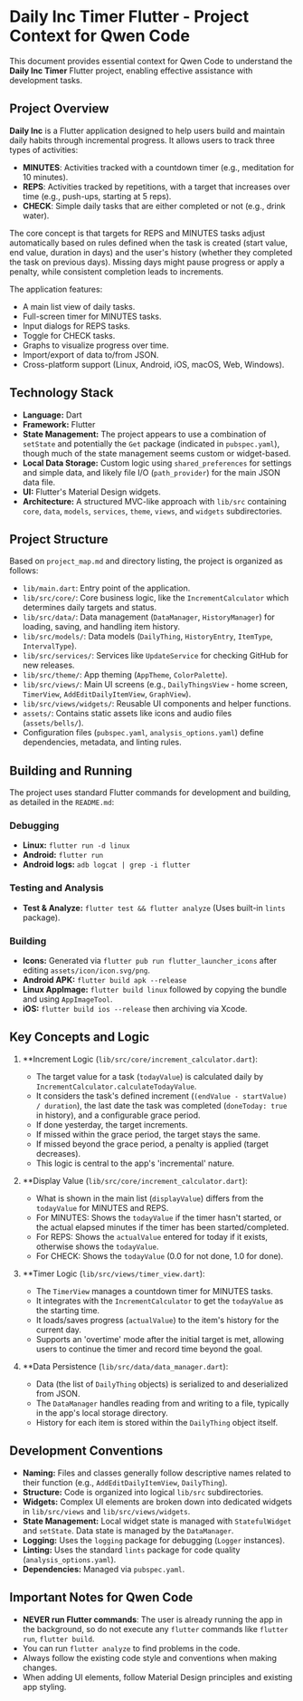 # Daily Inc Timer Flutter - Project Context for Qwen Code

This document provides essential context for Qwen Code to understand the **Daily Inc Timer** Flutter project, enabling effective assistance with development tasks.

## Project Overview

**Daily Inc** is a Flutter application designed to help users build and maintain daily habits through incremental progress. It allows users to track three types of activities:
- **MINUTES**: Activities tracked with a countdown timer (e.g., meditation for 10 minutes).
- **REPS**: Activities tracked by repetitions, with a target that increases over time (e.g., push-ups, starting at 5 reps).
- **CHECK**: Simple daily tasks that are either completed or not (e.g., drink water).

The core concept is that targets for REPS and MINUTES tasks adjust automatically based on rules defined when the task is created (start value, end value, duration in days) and the user's history (whether they completed the task on previous days). Missing days might pause progress or apply a penalty, while consistent completion leads to increments.

The application features:
- A main list view of daily tasks.
- Full-screen timer for MINUTES tasks.
- Input dialogs for REPS tasks.
- Toggle for CHECK tasks.
- Graphs to visualize progress over time.
- Import/export of data to/from JSON.
- Cross-platform support (Linux, Android, iOS, macOS, Web, Windows).

## Technology Stack

- **Language:** Dart
- **Framework:** Flutter
- **State Management:** The project appears to use a combination of `setState` and potentially the `Get` package (indicated in `pubspec.yaml`), though much of the state management seems custom or widget-based.
- **Local Data Storage:** Custom logic using `shared_preferences` for settings and simple data, and likely file I/O (`path_provider`) for the main JSON data file.
- **UI:** Flutter's Material Design widgets.
- **Architecture:** A structured MVC-like approach with `lib/src` containing `core`, `data`, `models`, `services`, `theme`, `views`, and `widgets` subdirectories.

## Project Structure

Based on `project_map.md` and directory listing, the project is organized as follows:

- `lib/main.dart`: Entry point of the application.
- `lib/src/core/`: Core business logic, like the `IncrementCalculator` which determines daily targets and status.
- `lib/src/data/`: Data management (`DataManager`, `HistoryManager`) for loading, saving, and handling item history.
- `lib/src/models/`: Data models (`DailyThing`, `HistoryEntry`, `ItemType`, `IntervalType`).
- `lib/src/services/`: Services like `UpdateService` for checking GitHub for new releases.
- `lib/src/theme/`: App theming (`AppTheme`, `ColorPalette`).
- `lib/src/views/`: Main UI screens (e.g., `DailyThingsView` - home screen, `TimerView`, `AddEditDailyItemView`, `GraphView`).
- `lib/src/views/widgets/`: Reusable UI components and helper functions.
- `assets/`: Contains static assets like icons and audio files (`assets/bells/`).
- Configuration files (`pubspec.yaml`, `analysis_options.yaml`) define dependencies, metadata, and linting rules.

## Building and Running

The project uses standard Flutter commands for development and building, as detailed in the `README.md`:

### Debugging
- **Linux:** `flutter run -d linux`
- **Android:** `flutter run`
- **Android logs:** `adb logcat | grep -i flutter`

### Testing and Analysis
- **Test & Analyze:** `flutter test && flutter analyze` (Uses built-in `lints` package).

### Building
- **Icons:** Generated via `flutter pub run flutter_launcher_icons` after editing `assets/icon/icon.svg/png`.
- **Android APK:** `flutter build apk --release`
- **Linux AppImage:** `flutter build linux` followed by copying the bundle and using `AppImageTool`.
- **iOS:** `flutter build ios --release` then archiving via Xcode.

## Key Concepts and Logic

1.  **Increment Logic (`lib/src/core/increment_calculator.dart`):
    - The target value for a task (`todayValue`) is calculated daily by `IncrementCalculator.calculateTodayValue`.
    - It considers the task's defined increment (`(endValue - startValue) / duration`), the last date the task was completed (`doneToday: true` in history), and a configurable grace period.
    - If done yesterday, the target increments.
    - If missed within the grace period, the target stays the same.
    - If missed beyond the grace period, a penalty is applied (target decreases).
    - This logic is central to the app's 'incremental' nature.

2.  **Display Value (`lib/src/core/increment_calculator.dart`):
    - What is shown in the main list (`displayValue`) differs from the `todayValue` for MINUTES and REPS.
    - For MINUTES: Shows the `todayValue` if the timer hasn't started, or the actual elapsed minutes if the timer has been started/completed.
    - For REPS: Shows the `actualValue` entered for today if it exists, otherwise shows the `todayValue`.
    - For CHECK: Shows the `todayValue` (0.0 for not done, 1.0 for done).

3.  **Timer Logic (`lib/src/views/timer_view.dart`):
    - The `TimerView` manages a countdown timer for MINUTES tasks.
    - It integrates with the `IncrementCalculator` to get the `todayValue` as the starting time.
    - It loads/saves progress (`actualValue`) to the item's history for the current day.
    - Supports an 'overtime' mode after the initial target is met, allowing users to continue the timer and record time beyond the goal.

4.  **Data Persistence (`lib/src/data/data_manager.dart`):
    - Data (the list of `DailyThing` objects) is serialized to and deserialized from JSON.
    - The `DataManager` handles reading from and writing to a file, typically in the app's local storage directory.
    - History for each item is stored within the `DailyThing` object itself.

## Development Conventions

- **Naming:** Files and classes generally follow descriptive names related to their function (e.g., `AddEditDailyItemView`, `DailyThing`).
- **Structure:** Code is organized into logical `lib/src` subdirectories.
- **Widgets:** Complex UI elements are broken down into dedicated widgets in `lib/src/views` and `lib/src/views/widgets`.
- **State Management:** Local widget state is managed with `StatefulWidget` and `setState`. Data state is managed by the `DataManager`.
- **Logging:** Uses the `logging` package for debugging (`Logger` instances).
- **Linting:** Uses the standard `lints` package for code quality (`analysis_options.yaml`).
- **Dependencies:** Managed via `pubspec.yaml`.

## Important Notes for Qwen Code

- **NEVER run Flutter commands**: The user is already running the app in the background, so do not execute any `flutter` commands like `flutter run`, `flutter build`. 
- You can run `flutter analyze` to find problems in the code. 
- Always follow the existing code style and conventions when making changes.
- When adding UI elements, follow Material Design principles and existing app styling.